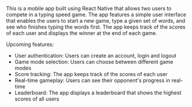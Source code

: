 This is a mobile app built using React Native that allows two users to compete in a typing speed game. The app features a simple user interface that enables the users to start a new game, type a given set of words, and see who finishes typing the words first. The app keeps track of the scores of each user and displays the winner at the end of each game.

Upcoming features:

- User authentication: Users can create an account, login and logout
- Game mode selection: Users can choose between different game modes
- Score tracking: The app keeps track of the scores of each user
- Real-time gameplay: Users can see their opponent's progress in real-time
- Leaderboard: The app displays a leaderboard that shows the highest scores of all users
